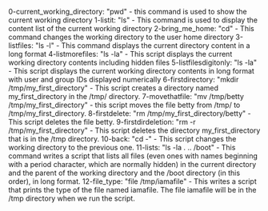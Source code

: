 0-current_working_directory: "pwd" - this command is used to show the current working directory 
1-listit: "ls" - This command is used to display the content list of the current working directory
2-bring_me_home: "cd" - This command changes the working directory to the user home directory
3-listfiles: "ls -l" - This command displays the current directory content in a long format
4-listmorefiles: "ls -la" - This script displays the current working directory contents including hidden files
5-listfilesdigitonly: "ls -la" - This script displays the current working directory contents in long format with user and group IDs displayed numerically
6-firstdirectory: "mkdir /tmp/my_first_directory" - This script creates a directory named my_first_directory in the /tmp/ directory.
7-movethatfile: "mv /tmp/betty /tmp/my_first_directory" - this script moves the file betty from /tmp/ to /tmp/my_first_directory.
8-firstdelete: "rm /tmp/my_first_directory/betty" - This script deletes the file betty.
9-firstdirdeletion: "rm -r /tmp/my_first_directory" - This script deletes the directory my_first_directory that is in the /tmp directory.
10-back: "cd -" - This script changes the working directory to the previous one.
11-lists: "ls -la . .. /boot" - This command writes a script that lists all files (even ones with names beginning with a period character, which are normally hidden) in the current directory and the parent of the working directory and the /boot directory (in this order), in long format.
12-file_type: "file /tmp/iamafile" - This writes a script that prints the type of the file named iamafile. The file iamafile will be in the /tmp directory when we run the script.
